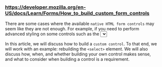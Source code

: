 ### https://developer.mozilla.org/en-US/docs/Learn/Forms/How_to_build_custom_form_controls

There are some cases where the available `native HTML form controls` may seem like they are not enough. For example, if you need to perform advanced styling on some controls such as the <select> element or if you want to provide custom behaviors, you may consider building your own controls.

In this article, we will discuss how to build a `custom control`. To that end, we will work with an example: rebuilding the `<select>` element. We will also discuss how, when, and whether building your own control makes sense, and what to consider when building a control is a requirement.